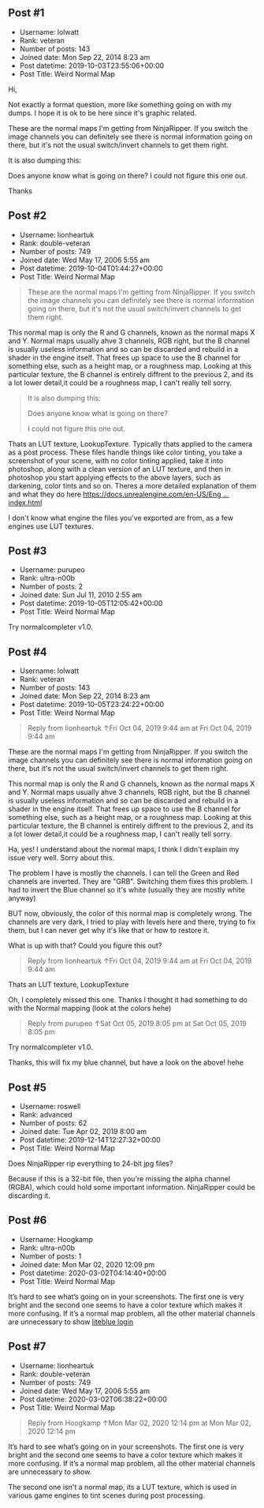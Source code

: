 ## Post #1
- Username: lolwatt
- Rank: veteran
- Number of posts: 143
- Joined date: Mon Sep 22, 2014 8:23 am
- Post datetime: 2019-10-03T23:55:06+00:00
- Post Title: Weird Normal Map

Hi,

Not exactly a format question, more like something going on with my dumps. I hope it is ok to be here since it's graphic related.

These are the normal maps I'm getting from NinjaRipper. If you switch the image channels you can definitely see there is normal information going on there, but it's not the usual switch/invert channels to get them right.



It is also dumping this:



Does anyone know what is going on there?
I could not figure this one out.

Thanks
## Post #2
- Username: lionheartuk
- Rank: double-veteran
- Number of posts: 749
- Joined date: Wed May 17, 2006 5:55 am
- Post datetime: 2019-10-04T01:44:27+00:00
- Post Title: Weird Normal Map

> These are the normal maps I'm getting from NinjaRipper. If you switch the image channels you can definitely see there is normal information going on there, but it's not the usual switch/invert channels to get them right.

This normal map is only the R and G channels, known as the normal maps X and Y.
Normal maps usually ahve 3 channels, RGB right, but the B channel is usually useless information and so can be discarded and rebuild in a shader in the engine itself.
That frees up space to use the B channel for something else, such as a height map, or a roughness map.
Looking at this particular texture, the B channel is entirely diffrent to the previous 2, and its a lot lower detail,it could be a roughness map, I can't really tell sorry.

> It is also dumping this:
>
> Does anyone know what is going on there?
>
> I could not figure this one out.

Thats an LUT texture, LookupTexture.
Typically thats applied to the camera as a post process.
These files handle things like color tinting, you take a screenshot of your scene, with no color tinting applied, take it into photoshop, along with a clean version of an LUT texture, and then in photoshop you start applying effects to the above layers, such as darkening, color tints and so on.
Theres a more detailed explanation of them and what they do here [https://docs.unrealengine.com/en-US/Eng ... index.html](https://docs.unrealengine.com/en-US/Engine/Rendering/PostProcessEffects/UsingLUTs/index.html)

I don't know what engine the files you've exported are from, as a few engines use LUT textures.
## Post #3
- Username: purupeo
- Rank: ultra-n00b
- Number of posts: 2
- Joined date: Sun Jul 11, 2010 2:55 am
- Post datetime: 2019-10-05T12:05:42+00:00
- Post Title: Weird Normal Map

Try normalcompleter v1.0.
## Post #4
- Username: lolwatt
- Rank: veteran
- Number of posts: 143
- Joined date: Mon Sep 22, 2014 8:23 am
- Post datetime: 2019-10-05T23:24:22+00:00
- Post Title: Weird Normal Map

> Reply from lionheartuk ↑Fri Oct 04, 2019 9:44 am at Fri Oct 04, 2019 9:44 am
>
> 
These are the normal maps I'm getting from NinjaRipper. If you switch the image channels you can definitely see there is normal information going on there, but it's not the usual switch/invert channels to get them right.

This normal map is only the R and G channels, known as the normal maps X and Y.
Normal maps usually ahve 3 channels, RGB right, but the B channel is usually useless information and so can be discarded and rebuild in a shader in the engine itself.
That frees up space to use the B channel for something else, such as a height map, or a roughness map.
Looking at this particular texture, the B channel is entirely diffrent to the previous 2, and its a lot lower detail,it could be a roughness map, I can't really tell sorry.

Ha, yes! I understand about the normal maps, I think I didn't explain my issue very well. Sorry about this.

The problem I have is mostly the channels.
I can tell the Green and Red channels are inverted. They are "GRB". Switching them fixes this problem.
I had to invert the Blue channel so it's white (usually they are mostly white anyway)

BUT now, obviously, the color of this normal map is completely wrong.
The channels are very dark, I tried to play with levels here and there, trying to fix them, but I can never get why it's like that or how to restore it.

What is up with that? Could you figure this out?

> Reply from lionheartuk ↑Fri Oct 04, 2019 9:44 am at Fri Oct 04, 2019 9:44 am
>
> 
Thats an LUT texture, LookupTexture

Oh, I completely missed this one. Thanks 
I thought it had something to do with the Normal mapping (look at the colors hehe)

> Reply from purupeo ↑Sat Oct 05, 2019 8:05 pm at Sat Oct 05, 2019 8:05 pm
>
> 
Try normalcompleter v1.0.

Thanks, this will fix my blue channel, but have a look on the above! hehe
## Post #5
- Username: roswell
- Rank: advanced
- Number of posts: 62
- Joined date: Tue Apr 02, 2019 8:00 am
- Post datetime: 2019-12-14T12:27:32+00:00
- Post Title: Weird Normal Map

Does NinjaRipper rip everything to 24-bit jpg files?

Because if this is a 32-bit file, then you're missing the alpha channel (RGBA), which could hold some important information.
NinjaRipper could be discarding it.
## Post #6
- Username: Hoogkamp
- Rank: ultra-n00b
- Number of posts: 1
- Joined date: Mon Mar 02, 2020 12:09 pm
- Post datetime: 2020-03-02T04:14:40+00:00
- Post Title: Weird Normal Map

It’s hard to see what’s going on in your screenshots. The first one is very bright and the second one seems to have a color texture which makes it more confusing. If it’s a normal map problem, all the other material channels are unnecessary to show [liteblue login](https://liteblue.me)
## Post #7
- Username: lionheartuk
- Rank: double-veteran
- Number of posts: 749
- Joined date: Wed May 17, 2006 5:55 am
- Post datetime: 2020-03-02T06:38:22+00:00
- Post Title: Weird Normal Map

> Reply from Hoogkamp ↑Mon Mar 02, 2020 12:14 pm at Mon Mar 02, 2020 12:14 pm
>
> 
It’s hard to see what’s going on in your screenshots. The first one is very bright and the second one seems to have a color texture which makes it more confusing. If it’s a normal map problem, all the other material channels are unnecessary to show.

The second one isn't a normal map, its a LUT texture, which is used in various game engines to tint scenes during post processing.

